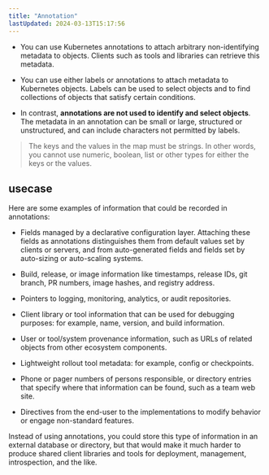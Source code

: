 ```yaml
---
title: "Annotation"
lastUpdated: 2024-03-13T15:17:56
---
```


- You can use Kubernetes annotations to attach arbitrary non-identifying metadata to objects. Clients such as tools and libraries can retrieve this metadata.

- You can use either labels or annotations to attach metadata to Kubernetes objects. Labels can be used to select objects and to find collections of objects that satisfy certain conditions.
  
- In contrast, **annotations are not used to identify and select objects**. The metadata in an annotation can be small or large, structured or unstructured, and can include characters not permitted by labels.

> The keys and the values in the map must be strings. In other words, you cannot use numeric, boolean, list or other types for either the keys or the values.

## usecase

Here are some examples of information that could be recorded in annotations:

- Fields managed by a declarative configuration layer. Attaching these fields as annotations distinguishes them from default values set by clients or servers, and from auto-generated fields and fields set by auto-sizing or auto-scaling systems.

- Build, release, or image information like timestamps, release IDs, git branch, PR numbers, image hashes, and registry address.

- Pointers to logging, monitoring, analytics, or audit repositories.

- Client library or tool information that can be used for debugging purposes: for example, name, version, and build information.

- User or tool/system provenance information, such as URLs of related objects from other ecosystem components.

- Lightweight rollout tool metadata: for example, config or checkpoints.

- Phone or pager numbers of persons responsible, or directory entries that specify where that information can be found, such as a team web site.

- Directives from the end-user to the implementations to modify behavior or engage non-standard features.

Instead of using annotations, you could store this type of information in an external database or directory, but that would make it much harder to produce shared client libraries and tools for deployment, management, introspection, and the like.

